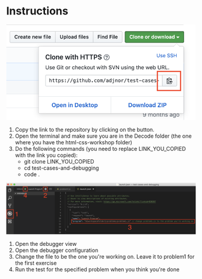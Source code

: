# Instructions

![clone](clone.png)

1. Copy the link to the repository by clicking on the button.
2. Open the terminal and make sure you are in the Decode folder (the one where you have the html-css-workshop folder)
3. Do the following commands (you need to replace LINK_YOU_COPIED with the link you copied):
   - git clone LINK_YOU_COPIED
   - cd test-cases-and-debugging
   - code .

![instructions](instructions.png)

1. Open the debugger view
2. Open the debugger configuration
3. Change the file to be the one you're working on. Leave it to problem1 for the first exercise
4. Run the test for the specified problem when you think you're done
